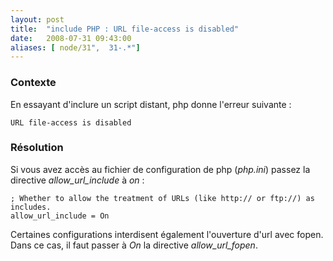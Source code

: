 ```yaml
---
layout: post
title:  "include PHP : URL file-access is disabled"
date:   2008-07-31 09:43:00
aliases: [ node/31",  31-.*"]
---
```

### Contexte

En essayant d'inclure un script distant, php donne l'erreur suivante :

    URL file-access is disabled

### Résolution

Si vous avez accès au fichier de configuration de php (*php.ini*) passez
la directive *allow\_url\_include* à *on* :

    ; Whether to allow the treatment of URLs (like http:// or ftp://) as includes.
    allow_url_include = On

Certaines configurations interdisent également l'ouverture d'url avec
fopen. Dans ce cas, il faut passer à *On* la directive
*allow\_url\_fopen*.

